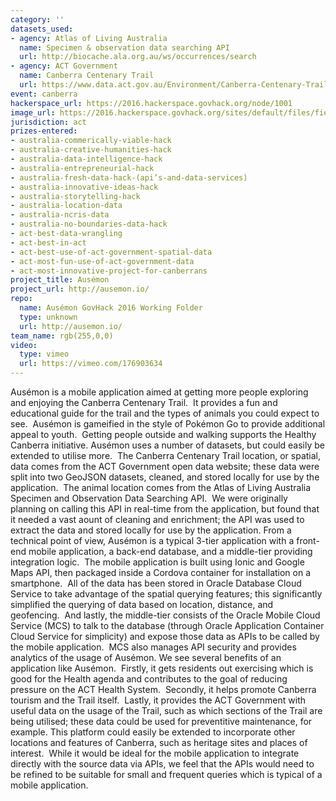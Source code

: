```yaml
---
category: ''
datasets_used:
- agency: Atlas of Living Australia
  name: Specimen & observation data searching API
  url: http://biocache.ala.org.au/ws/occurrences/search
- agency: ACT Government
  name: Canberra Centenary Trail
  url: https://www.data.act.gov.au/Environment/Canberra-Centenary-Trail/86di-ncd5
event: canberra
hackerspace_url: https://2016.hackerspace.govhack.org/node/1001
image_url: https://2016.hackerspace.govhack.org/sites/default/files/field/image/ausemon_entry.png
jurisdiction: act
prizes-entered:
- australia-commerically-viable-hack
- australia-creative-humanities-hack
- australia-data-intelligence-hack
- australia-entrepreneurial-hack
- australia-fresh-data-hack-(api’s-and-data-services)
- australia-innovative-ideas-hack
- australia-storytelling-hack
- australia-location-data
- australia-ncris-data
- australia-no-boundaries-data-hack
- act-best-data-wrangling
- act-best-in-act
- act-best-use-of-act-government-spatial-data
- act-most-fun-use-of-act-government-data
- act-most-innovative-project-for-canberrans
project_title: Ausémon
project_url: http://ausemon.io/
repo:
  name: Ausémon GovHack 2016 Working Folder
  type: unknown
  url: http://ausemon.io/
team_name: rgb(255,0,0)
video:
  type: vimeo
  url: https://vimeo.com/176903634
---
```


Ausémon is a mobile application aimed at getting more people exploring and enjoying the Canberra Centenary Trail.  It provides a fun and educational guide for the trail and the types of animals you could expect to see.  Ausémon is gameified in the style of Pokémon Go to provide additional appeal to youth.  Getting people outside and walking supports the Healthy Canberra initiative.
Ausémon uses a number of datasets, but could easily be extended to utilise more.  The Canberra Centenary Trail location, or spatial, data comes from the ACT Government open data website; these data were split into two GeoJSON datasets, cleaned, and stored locally for use by the application.  The animal location comes from the Atlas of Living Australia Specimen and Observation Data Searching API.  We were originally planning on calling this API in real-time from the application, but found that it needed a vast aount of cleaning and enrichment; the API was used to extract the data and stored locally for use by the application.
From a technical point of view, Ausémon is a typical 3-tier application with a front-end mobile application, a back-end database, and a middle-tier providing integration logic.  The mobile application is built using Ionic and Google Maps API, then packaged inside a Cordova container for installation on a smartphone.  All of the data has been stored in Oracle Database Cloud Service to take advantage of the spatial querying features; this significantly simplified the querying of data based on location, distance, and geofencing.  And lastly, the middle-tier consists of the Oracle Mobile Cloud Service (MCS) to talk to the database (through Oracle Application Container Cloud Service for simplicity) and expose those data as APIs to be called by the mobile application.  MCS also manages API security and provides analytics of the usage of Ausémon.
We see several benefits of an application like Ausémon.  Firstly, it gets residents out exercising which is good for the Health agenda and contributes to the goal of reducing pressure on the ACT Health System.  Secondly, it helps promote Canberra tourism and the Trail itself.  Lastly, it provides the ACT Government with useful data on the usage of the Trail, such as which sections of the Trail are being utilised; these data could be used for preventitive maintenance, for example.
This platform could easily be extended to incorporate other locations and features of Canberra, such as heritage sites and places of interest.  While it would be ideal for the mobile application to integrate directly with the source data via APIs, we feel that the APIs would need to be refined to be suitable for small and frequent queries which is typical of a mobile application.